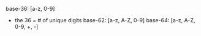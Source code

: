 base-36: [a-z, 0-9]
- the 36 = # of unique digits 
base-62:  [a-z, A-Z, 0-9]
base-64:  [a-z, A-Z, 0-9, +, -]